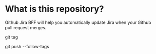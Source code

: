 # What is this repository?

Github Jira BFF will help you automatically update Jira when your Github pull request merges.

git tag <tagname>

git push --follow-tags